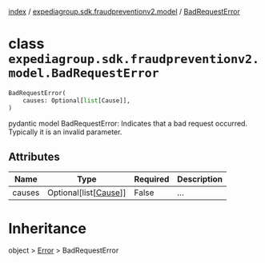 [index](index.md) /
[expediagroup.sdk.fraudpreventionv2.model](expediagroup.sdk.fraudpreventionv2.model.md)
/ [BadRequestError](BadRequestError.md)

# class `expediagroup.sdk.fraudpreventionv2.model.BadRequestError`

```python
BadRequestError(
    causes: Optional[list[Cause]],
)
```

pydantic model BadRequestError: Indicates that a bad request occurred.
Typically it is an invalid parameter.

## Attributes

| Name   | Type                                  | Required | Description |
| ------ | ------------------------------------- | -------- | ----------- |
| causes | Optional\[list\[[Cause](Cause.md)\]\] | False    | …           |

# Inheritance

object > [Error](Error.md) > BadRequestError

